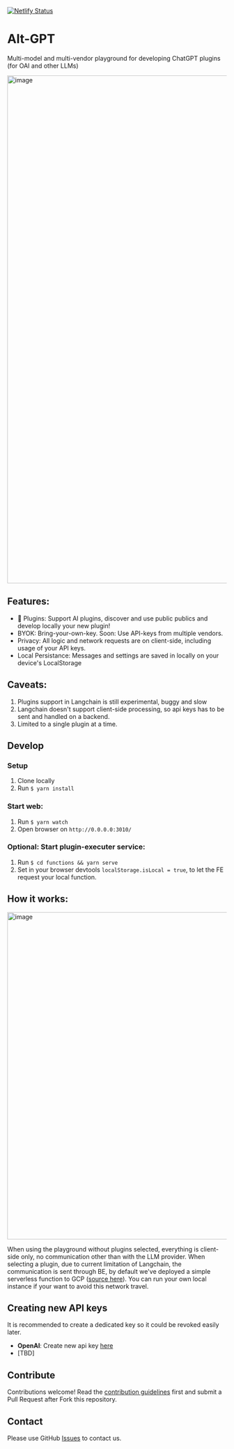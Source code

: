 [![Netlify Status](https://api.netlify.com/api/v1/badges/781e6c88-32f4-45d2-add3-7d3757661a7a/deploy-status)](https://app.netlify.com/sites/alt-gpt/deploys)

# Alt-GPT
Multi-model and multi-vendor playground for developing ChatGPT plugins (for OAI and other LLMs) 

<img width="1164" alt="image" src="https://user-images.githubusercontent.com/246724/228085849-b3cdf285-3414-4f75-9e86-6620bb863d55.png">

## Features:
- 🌟 Plugins: Support AI plugins, discover and use public publics and develop locally your new plugin! 
- BYOK: Bring-your-own-key. Soon: Use API-keys from multiple vendors.
- Privacy: All logic and network requests are on client-side, including usage of your API keys.
- Local Persistance: Messages and settings are saved in locally on your device's LocalStorage

## Caveats:
1. Plugins support in Langchain is still experimental, buggy and slow
1. Langchain doesn't support client-side processing, so api keys has to be sent and handled on a backend.
1. Limited to a single plugin at a time.

## Develop
### Setup
1. Clone locally
1. Run `$ yarn install`

### Start web:
1. Run `$ yarn watch`
2. Open browser on `http://0.0.0.0:3010/`

### Optional: Start plugin-executer service:
1. Run `$ cd functions && yarn serve`
2. Set in your browser devtools `localStorage.isLocal = true`, to let the FE request your local function.

## How it works:
<img width="750" alt="image" src="https://user-images.githubusercontent.com/246724/228149571-d2059e02-78d1-4724-8be8-8513feddbd2f.png">

When using the playground without plugins selected, everything is client-side only, no communication other than with the LLM provider.
When selecting a plugin, due to current limitation of Langchain, the communication is sent through BE, by default we've deployed a simple serverless function to GCP ([source here](/functions)). You can run your own local instance if your want to avoid this network travel.

## Creating new API keys
It is recommended to create a dedicated key so it could be revoked easily later.
- **OpenAI**: Create new api key [here](https://platform.openai.com/account/api-keys)
- [TBD]


## Contribute

Contributions welcome! Read the [contribution guidelines](CONTRIBUTING.md) first and submit a Pull Request after Fork this repository.

## Contact
Please use GitHub [Issues](https://github.com/Feedox/alt-gpt/issues?q=is%3Aissue+is%3Aopen+sort%3Aupdated-desc) to contact us.


